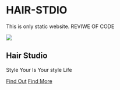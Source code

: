 # HAIR-STDIO
This is only static website. 
REVIWE OF CODE
  <section id="banner">
        <img src="./logo1.png" class="logo">
        <div class="banner-text">
            <h1 id="text">Hair Studio</h1>
            <p id="text2">Style Your Is Your style Life</p>
            <div class="banner-btn">
                <a href="#footer"><samp></samp>Find Out</a>
                <a href="#footer"><samp></samp>Find More</a>
            </div>
        </div>
    </section>
    <div id="sidenav">
